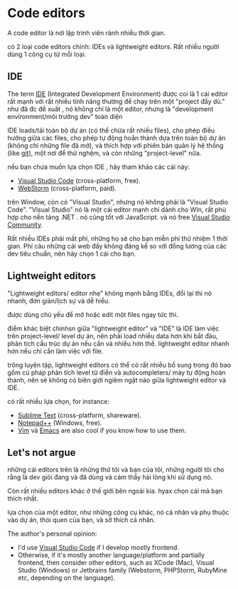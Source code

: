 # Code editors

A code editor là nơi lập trình viên rành nhiều thời gian.

có 2 loại code editors chính: IDEs và lightweight editors. Rất nhiều người dùng 1 công cụ từ mỗi loại.

## IDE

The term [IDE](https://en.wikipedia.org/wiki/Integrated_development_environment) (Integrated Development Environment) được coi là 1 cái editor rất mạnh với rất nhiều tính năng thường để chạy trên một "project đầy dủ." như đã đc đề xuất , nó không chỉ là một editor, nhưng là "development environment/môi trường dev" toàn diện

IDE loads/tải toàn bộ dự án (có thể chứa rất nhiều files), cho phép điều hướng giữa các files, cho phép tự động hoằn thành dựa trên toàn bộ dự án (không chỉ những file đã mở), và thích hợp với phiên bản quản lý hệ thống (like [git](https://git-scm.com/)), một nơi để thử nghệm, và còn những "project-level" nữa.

nếu bạn chưa muốn lựa chọn IDE , hãy tham khảo các cái này:

- [Visual Studio Code](https://code.visualstudio.com/) (cross-platform, free).
- [WebStorm](https://www.jetbrains.com/webstorm/) (cross-platform, paid).

trên Window, còn có "Visual Studio", nhưng nó không phải là "Visual Studio Code". "Visual Studio" nó là một cái editor mạnh chỉ dành cho WIn, rất phù hợp cho nền tảng .NET . nó cũng tốt với JavaScript. và nó free [Visual Studio Community](https://www.visualstudio.com/vs/community/).

Rất nhiều IDEs phải mất phí, những họ sẽ cho bạn miễn phí thử nhiệm 1 thời gian. Phí cảu những cái web đấy không đáng kể so với đồng lương của các dev tiêu chuẩn, nên hãy chọn 1 cái cho bạn.

## Lightweight editors

"Lightweight editors/ editor nhẹ" không mạnh bằng IDEs, đổi lại thì nó nhanh, đơn giản/lịch sự và dễ hiểu.

được dùng chủ yếu để mở hoặc edit một files ngay tức thì.

điểm khác biệt chinhsn giữa "lightweight editor" và "IDE" là IDE làm việc trên project-level/ level dự án, nên phải load nhiều data hơn khi bắt đàu, phân tích cấu trúc dự án nếu cần và nhiều hơn thế. lightweight editor nhanh hơn nếu chỉ cần làm việc với file.

trông luyện tập, lightweight editors có thể có rất nhiều bổ sung trong đó bao gồm cú pháp phân tích level từ điển và autocompleters/ máy tự động hoàn thành, nên sẽ không có biên giới ngiêm ngặt nào giữa lightweight editor và IDE.

có rất nhiều lựa chọn, for instance:

- [Sublime Text](https://www.sublimetext.com/) (cross-platform, shareware).
- [Notepad++](https://notepad-plus-plus.org/) (Windows, free).
- [Vim](https://www.vim.org/) và [Emacs](https://www.gnu.org/software/emacs/) are also cool if you know how to use them.

## Let's not argue

những cái editors trên là những thứ tôi và bạn của tôi, những người tôi cho rằng là dev giỏi đang và đã dùng và cảm thấy hài lòng khi sử dụng nó.

Còn rất nhiều editors khác ở thế giới bên ngoài kia. hyax chọn cái mà bạn thích nhất.

lựa chọn của một editor, như những công cụ khác, nó cá nhân và phụ thuộc vào dự án, thói quen của bạn, và sở thích cá nhân.

The author's personal opinion:

- I'd use [Visual Studio Code](https://code.visualstudio.com/) if I develop mostly frontend.
- Otherwise, if it's mostly another language/platform and partially frontend, then consider other editors, such as XCode (Mac), Visual Studio (Windows) or Jetbrains family (Webstorm, PHPStorm, RubyMine etc, depending on the language).
